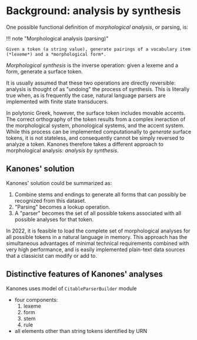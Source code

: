 # Background: analysis by synthesis

One possible functional definition of *morphological analysis*, or parsing, is:

!!! note "Morphological analysis (parsing)"

    Given a token (a string value), generate pairings of a vocabulary item (*lexeme*) and a *morphological form*.


*Morphological synthesis* is the inverse operation:  given a lexeme and a form, generate a surface token.

It is usually assumed that these two operations are directly reversible: analysis is thought of as "undoing" the process of synthesis.  This is literally true when, as is frequently the case, natural language parsers are implemented with finite state transducers.

In polytonic Greek, however, the surface token includes movable accents.  The correct orthography of the token results from a complex ineraction of the morphological system, phonological systems, and the accent system.  While this process can be implemented computationally to *generate* surface tokens, it is not stateless, and consequently cannot be simply reversed to analyze a token.  Kanones therefore takes a different approach to morphological analysis: *analysis by synthesis*.


## Kanones' solution
 
Kanones' solution could be summarized as:


1. Combine stems and endings to generate all forms that can possibly be recognized from this dataset.
2. "Parsing" becomes a lookup operation.
3. A "parser" becomes the set of all possible tokens associated with all possible analyses for that token.

In 2022, it is feasible to load the complete set of morphological analyses for all possible tokens in a natural language in memory.  This approach has the simultaneous advantages of minimal technical requirements combined with very high performance, and is easily implemented plain-text data sources that a classicist can modify or add to.

## Distinctive features of Kanones' analyses

Kanones uses model of `CitableParserBuilder` module

- four components:
    1. lexeme
    2. form
    3. stem
    4. rule
- all elements other than string tokens identified by URN
